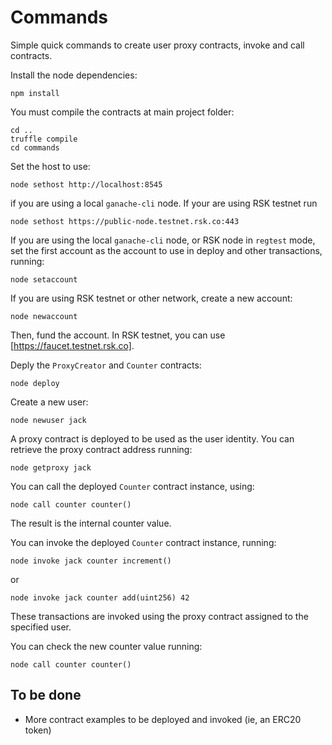 # Commands

Simple quick commands to create user proxy contracts, invoke and call contracts.

Install the node dependencies:

```
npm install
```

You must compile the contracts at main project folder:

```
cd ..
truffle compile
cd commands
```

Set the host to use:

```
node sethost http://localhost:8545
```

if you are using a local `ganache-cli` node. If your are using RSK testnet
run
```
node sethost https://public-node.testnet.rsk.co:443
```
 
If you are using the local `ganache-cli` node, or RSK node in `regtest` mode, set the first account as
the account to use in deploy and other transactions, running:

```
node setaccount
```

If you are using RSK testnet or other network, create a new account:
```
node newaccount
```

Then, fund the account. In RSK testnet, you can use [https://faucet.testnet.rsk.co].

Deply the `ProxyCreator` and `Counter` contracts:

```
node deploy
```

Create a new user:

```
node newuser jack
```

A proxy contract is deployed to be used as the user identity. You can retrieve
the proxy contract address running:

```
node getproxy jack
```

You can call the deployed `Counter` contract instance, using:

```
node call counter counter()
```
The result is the internal counter value.

You can invoke the deployed `Counter` contract instance, running:

```
node invoke jack counter increment()
```
or
```
node invoke jack counter add(uint256) 42
```

These transactions are invoked using the proxy contract assigned to the
specified user.

You can check the new counter value running:
```
node call counter counter()
```


## To be done

- More contract examples to be deployed and invoked (ie, an ERC20 token)


